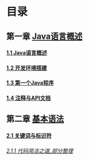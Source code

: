 # 目录

## 第一章 [Java语言概述](https://github.com/minboo/Java/blob/main/Chapter_1)

   #### [1.1 Java语言概述](https://github.com/minboo/Java/blob/main/Chapter_1/1.Java%E8%AF%AD%E8%A8%80%E6%A6%82%E8%BF%B0.md)
   
   #### [1.2 开发环境搭建](https://github.com/minboo/Java/blob/main/Chapter_1/2.开发环境搭建.md)
   #### [1.3 第一个Java程序](https://github.com/minboo/Java/blob/main/Chapter_1/3.第一个Java程序.md)
   #### [1.4 注释与API文档](https://github.com/minboo/Java/blob/main/Chapter_1/4.注释与API文档.md)
## 第二章 [基本语法](/Chaper2)
   #### [2.1 关键词与标识符](/Chaper2/1.关键词与标识符)
     
   ###### [2.1.1 代码简洁之道_部分整理](/Chaper2/2.代码简洁之道_部分整理)
   
